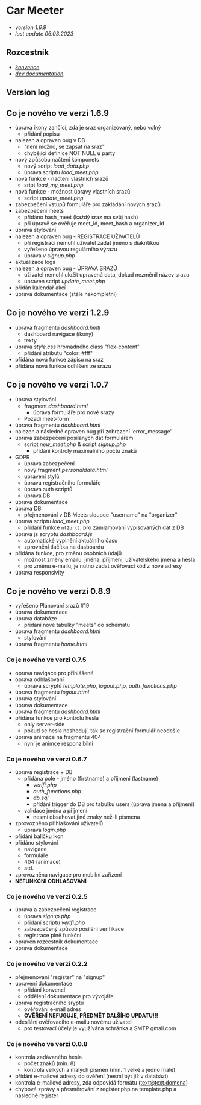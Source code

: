 # Car Meeter
- *version 1.6.9*
- *last update 06.03.2023*

## Rozcestník
- *[konvence](docs/konvence.md)*
- *[dev documentation](docs/dev.md)*

## Version log

## Co je nového ve verzi 1.6.9
- úprava ikony zančící, zda je sraz organizovaný, nebo volný
    - přidání popisu
- nalezen a opraven bug v DB
    - "není možno, se zapsat na sraz"
    - chybějící definice NOT NULL u party
- nový způsobu načtení komponets
    - nový script *load_data.php*
    - úprava scriptu *load_meet.php*
- nová funkce - načtení vlastních srazů
    - sript *load_my_meet.php*
- nová funkce - možnost úpravy vlastních srazů
    - script *update_meet.php*
- zabezpečení vstupů formuláře pro zakládání nových srazů
- zabezpečení meets
    - přidáno hash_meet (každý sraz má svůj hash)
    - při úpravě se ověřuje meet_id, meet_hash a organizer_id
- úprava stylování
- nalezen a opraven bug - REGISTRACE UŽIVATELŮ
    - při registraci nemohl uživatel zadat jméno s diakritikou
    - vyřešeno úpravou regulárního výrazu
    - úprava v *signup.php*
- aktualizace loga
- nalezen a opraven bug - ÚPRAVA SRAZŮ
    - uživatel nemohl uložit upravená data, dokud nezměnil název srazu
    - upraven script *update_meet.php*
- přidán kalendář akcí
- úprava dokumentace (stále nekompletní)

## Co je nového ve verzi 1.2.9
- úprava fragmentu *dashboard.hmtl*
    - dashboard navigace (ikony)
    - texty
- úprava *style.css* hromadného class "flex-content"
    - přidání atributu "color: #fff"
- přidána nová funkce zápisu na sraz
- přidána nová funkce odhlšení ze srazu

## Co je nového ve verzi 1.0.7
- úprava stylování
    - fragment *dashboard.html*
        - úprava formuláře pro nové srazy
    - Pozadí meet-form
- úprava fragmentu *dashboard.html*
- nalezen a následně opraven bug při zobrazení 'error_message'
- úprava zabezpečení posílaných dat formulářem
    - script *new_meet.php* & script *signup.php*
        - přidání kontroly maximálního počtu znaků
- GDPR
    - úprava zabezpečení
    - nový fragment *personaldata.html*
    - upravení stylů
    - úprava registračního formuláře
    - úprava auth scriptů
    - úprava DB
- úprava dokumentace
- úprava DB
    - přejmenování v DB Meets sloupce "username" na "organizer"
- úprava scriptu *load_meet.php*
    - přidání funkce `nl2br()`, pro zamlamování vypisovaných dat z DB
- úprava js scryptu *dashboard.js*
    - automatické vyplnění aktuálního času
    - zprovnění tlačítka na dasboardu
- přidána funkce, pro změnu osobních údajů
    - možnost změny emailu, jména, příjmení, uživatelského jména a hesla
    - pro změnu e-mailu, je nutno zadat ověřovací kód z nové adresy
- úprava responsivity

## Co je nového ve verzi 0.8.9
- vyřešeno Plánování srazů #19
- úprava dokumentace
- úprava databáze
    - přidání nové tabulky "meets" do schématu
- úprava fragmentu *dashboard.html*
    - stylování
- úprava fragmentu *home.html*

### Co je nového ve verzi 0.7.5
- oprava navigace pro přihlášené
- oprava odhlašování
    - úprava scryptů *template.php*, *logout.php*, *auth_functions.php*
- úprava fragmentu *logout.html*
- úprava stylování
- úprava dokumentace
- úprava fragmentu *dashboard.html*
- přidána funkce pro kontrolu hesla
    - only server-side
    - pokud se hesla neshodují, tak se registrační formulář neodešle
- úprava animace na fragmentu 404
    - nyní je animce responzibilní

### Co je nového ve verzi 0.6.7
- úprava registrace + DB
    - přidána pole - jméno (firstname) a příjmení (lastname)
        - *verifi.php*
        - *auth_functions.php*
        - *db.sql*
        - přídání trigger do DB pro tabulku users (úprava jména a příjmení)
    - validace jména a příjmení
        - nesmí obsahovat jiné znaky než-li písmena
- zprovozněno přihlašování uživatelů
    - úprava *login.php*
- přidání balíčku ikon
- přidáno stylování
    - navigace
    - formuláře
    - 404 (animace)
    - atd.
- zprovozněna navigace pro mobilní zařízení
- **NEFUNKČNÍ ODHLAŠOVÁNÍ**

### Co je nového ve verzi 0.2.5
- úprava a zabezpečení registrace
    - úprava *signup.php*
    - přidání scriptu *verifi.php*
    - zabezpečený způsob posílání verifikace
    - registrace plně funkční
- opraven rozcestník dokumentace
- úprava dokumentace

### Co je nového ve verzi 0.2.2
- přejmenování "register" na "signup"
- upravení dokumentace
    - přidání konvencí
    - oddělení dokumentace pro vývojáře
- úprava registračního sryptu
    - ověřování e-mail adres
    - **OVĚŘENÍ NEFUGUJE, PŘEDMĚT DALŠÍHO UPDATU!!!**
- odesílání ověřovacího e-mailu novému uživateli
    - pro testovací účely je využívána schránka a SMTP gmail.com

### Co je nového ve verzi 0.0.8
- kontrola zadávaného hesla
    - počet znaků (min. 8)
    - kontrola velkých a malých písmen (min. 1 velké a jedno malé)
- přidání e-mailové adresy do ověření (nesmí být již v databázi)
- kontrola e-mailové adresy, zda odpovídá formátu (text@text.domena)
- chybové zprávy a přesměrování z register.php na template.php a následně register